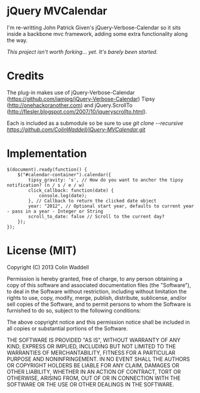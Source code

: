 # jQuery MVCalendar

I'm re-writting John Patrick Given's jQuery-Verbose-Calendar so it sits inside a backbone mvc framework, adding some extra functionality along the way.

_This project isn't worth forking... yet. It's barely been started._

# Credits

The plug-in makes use of jQuery-Verbose-Calendar (https://github.com/iamjpg/jQuery-Verbose-Calendar) Tipsy (http://onehackoranother.com) and jQuery.ScrollTo (http://flesler.blogspot.com/2007/10/jqueryscrollto.html).

Each is included as a submodule so be sure to use _git clone --recursive https://github.com/ColinWaddell/jQuery-MVCalendar.git_


# Implementation

    $(document).ready(function() {
    	$("#calendar-container").calendar({
			tipsy_gravity: 's', // How do you want to anchor the tipsy notification? (n / s / e / w)
			click_callback: function(date) {
                console.log(date);
            }, // Callback to return the clicked date object
			year: "2012", // Optional start year, defaults to current year - pass in a year - Integer or String
			scroll_to_date: false // Scroll to the current day?
		});
	});
        

# License (MIT)

Copyright (C) 2013 Colin Waddell

Permission is hereby granted, free of charge, to any person obtaining a copy of this software and associated documentation files (the "Software"), to deal in the Software without restriction, including without limitation the rights to use, copy, modify, merge, publish, distribute, sublicense, and/or sell copies of the Software, and to permit persons to whom the Software is furnished to do so, subject to the following conditions:

The above copyright notice and this permission notice shall be included in all copies or substantial portions of the Software.

THE SOFTWARE IS PROVIDED "AS IS", WITHOUT WARRANTY OF ANY KIND, EXPRESS OR IMPLIED, INCLUDING BUT NOT LIMITED TO THE WARRANTIES OF MERCHANTABILITY, FITNESS FOR A PARTICULAR PURPOSE AND NONINFRINGEMENT. IN NO EVENT SHALL THE AUTHORS OR COPYRIGHT HOLDERS BE LIABLE FOR ANY CLAIM, DAMAGES OR OTHER LIABILITY, WHETHER IN AN ACTION OF CONTRACT, TORT OR OTHERWISE, ARISING FROM, OUT OF OR IN CONNECTION WITH THE SOFTWARE OR THE USE OR OTHER DEALINGS IN THE SOFTWARE.

